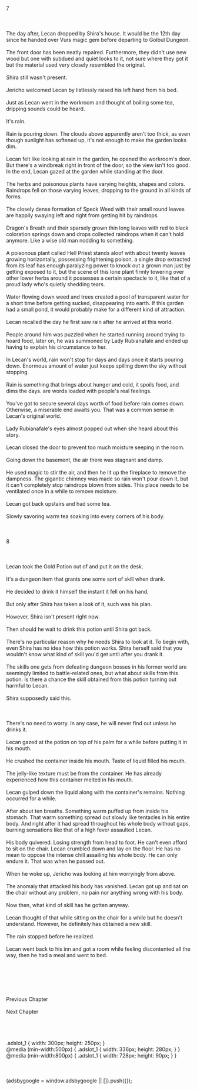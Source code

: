 <br/>
7<br/>
<br/>
<br/>
<br/>
The day after, Lecan dropped by Shira's house. It would be the 12th day since he handed over Vurs magic gem before departing to Golbul Dungeon.<br/>
<br/>
The front door has been neatly repaired. Furthermore, they didn't use new wood but one with subdued and quiet looks to it, not sure where they got it but the material used very closely resembled the original.<br/>
<br/>
Shira still wasn't present.<br/>
<br/>
Jericho welcomed Lecan by listlessly raised his left hand from his bed.<br/>
<br/>
Just as Lecan went in the workroom and thought of boiling some tea, dripping sounds could be heard.<br/>
<br/>
It's rain.<br/>
<br/>
Rain is pouring down. The clouds above apparently aren't too thick, as even though sunlight has softened up, it's not enough to make the garden looks dim.<br/>
<br/>
Lecan felt like looking at rain in the garden, he opened the workroom's door. But there's a windbreak right in front of the door, so the view isn't too good. In the end, Lecan gazed at the garden while standing at the door.<br/>
<br/>
The herbs and poisonous plants have varying heights, shapes and colors. Raindrops fell on those varying leaves, dropping to the ground in all kinds of forms.<br/>
<br/>
The closely dense formation of Speck Weed with their small round leaves are happily swaying left and right from getting hit by raindrops.<br/>
<br/>
Dragon's Breath and their sparsely grown thin long leaves with red to black coloration springs down and drops collected raindrops when it can't hold anymore. Like a wise old man nodding to something.<br/>
<br/>
A poisonous plant called Hell Priest stands aloof with about twenty leaves growing horizontally, possessing frightening poison, a single drop extracted from its leaf has enough paralyzing power to knock out a grown man just by getting exposed to it, but the scene of this lone plant firmly towering over other lower herbs around it possesses a certain spectacle to it, like that of a proud lady who's quietly shedding tears.<br/>
<br/>
Water flowing down weed and trees created a pool of transparent water for a short time before getting sucked, disappearing into earth. If this garden had a small pond, it would probably make for a different kind of attraction.<br/>
<br/>
Lecan recalled the day he first saw rain after he arrived at this world.<br/>
<br/>
People around him was puzzled when he started running around trying to hoard food, later on, he was summoned by Lady Rubianafale and ended up having to explain his circumstance to her.<br/>
<br/>
In Lecan's world, rain won't stop for days and days once it starts pouring down. Enormous amount of water just keeps spilling down the sky without stopping.<br/>
<br/>
Rain is something that brings about hunger and cold, it spoils food, and dims the days. <Death Begets Rain> are words loaded with people's real feelings.<br/>
<br/>
You've got to secure several days worth of food before rain comes down. Otherwise, a miserable end awaits you. That was a common sense in Lecan's original world.<br/>
<br/>
Lady Rubianafale's eyes almost popped out when she heard about this story.<br/>
<br/>
Lecan closed the door to prevent too much moisture seeping in the room.<br/>
<br/>
Going down the basement, the air there was stagnant and damp.<br/>
<br/>
He used <Move> magic to stir the air, and then he lit up the fireplace to remove the dampness. The gigantic chimney was made so rain won't pour down it, but it can't completely stop raindrops blown from sides. This place needs to be ventilated once in a while to remove moisture.<br/>
<br/>
Lecan got back upstairs and had some tea.<br/>
<br/>
Slowly savoring warm tea soaking into every corners of his body.<br/>
<br/>
<br/>
<TLN: If you're reading this novel at any other site than Sousetsuka .com you might be reading an unedited, uncorrected version of the novel.><br/>
8<br/>
<br/>
<br/>
<br/>
Lecan took the Gold Potion out of <Storage> and put it on the desk.<br/>
<br/>
It's a dungeon item that grants one some sort of skill when drank.<br/>
<br/>
He decided to drink it himself the instant it fell on his hand.<br/>
<br/>
But only after Shira has taken a look of it, such was his plan.<br/>
<br/>
However, Shira isn't present right now.<br/>
<br/>
Then should he wait to drink this potion until Shira got back.<br/>
<br/>
There's no particular reason why he needs Shira to look at it. To begin with, even Shira has no idea how this potion works. Shira herself said that you wouldn't know what kind of skill you'd get until after you drank it.<br/>
<br/>
The skills one gets from defeating dungeon bosses in his former world are seemingly limited to battle-related ones, but what about skills from this potion. Is there a chance the skill obtained from this potion turning out harmful to Lecan.<br/>
<br/>
Shira supposedly said this.<br/>
<br/>
<If you obtain a Golden Potion from defeating a monster, the skill you get from that potion will definitely be usable to you.><br/>
<br/>
There's no need to worry. In any case, he will never find out unless he drinks it.<br/>
<br/>
Lecan gazed at the potion on top of his palm for a while before putting it in his mouth.<br/>
<br/>
He crushed the container inside his mouth. Taste of liquid filled his mouth.<br/>
<br/>
The jelly-like texture must be from the container. He has already experienced how this container melted in his mouth.<br/>
<br/>
Lecan gulped down the liquid along with the container's remains. Nothing occurred for a while.<br/>
<br/>
After about ten breaths. Something warm puffed up from inside his stomach. That warm something spread out slowly like tentacles in his entire body. And right after it had spread throughout his whole body without gaps, burning sensations like that of a high fever assaulted Lecan.<br/>
<br/>
His body quivered. Losing strength from head to foot. He can't even afford to sit on the chair. Lecan crumbled down and lay on the floor. He has no mean to oppose the intense chill assailing his whole body. He can only endure it. That was when he passed out.<br/>
<br/>
When he woke up, Jericho was looking at him worryingly from above.<br/>
<br/>
The anomaly that attacked his body has vanished. Lecan got up and sat on the chair without any problem, no pain nor anything wrong with his body.<br/>
<br/>
Now then, what kind of skill has he gotten anyway.<br/>
<br/>
Lecan thought of that while sitting on the chair for a while but he doesn't understand. However, he definitely has obtained a new skill.<br/>
<br/>
The rain stopped before he realized.<br/>
<br/>
Lecan went back to his inn and got a room while feeling discontented all the way, then he had a meal and went to bed.<br/>
<br/>
<br/>
<br/>
<br/>
<br/>
<br/>
Previous Chapter<br/>
<br/>
Next Chapter <br/>
<br/>
<br/>
<br/>
<br/>
.adslot_1 { width: 300px; height: 250px; }<br/>
@media (min-width:500px) { .adslot_1 { width: 336px; height: 280px; } }<br/>
@media (min-width:800px) { .adslot_1 { width: 728px; height: 90px; } }<br/>
<br/>
<br/>
<br/>
(adsbygoogle = window.adsbygoogle || []).push({});<br/>
<br/>
<br/>
<br/>
<br/>
